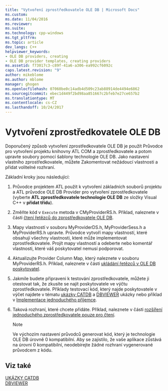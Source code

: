 ```yaml
---
title: "Vytvoření zprostředkovatele OLE DB | Microsoft Docs"
ms.custom: 
ms.date: 11/04/2016
ms.reviewer: 
ms.suite: 
ms.technology: cpp-windows
ms.tgt_pltfrm: 
ms.topic: article
dev_langs: C++
helpviewer_keywords:
- OLE DB providers, creating
- OLE DB provider templates, creating providers
ms.assetid: f73017c3-c89f-41a6-a306-ea992cf6092c
caps.latest.revision: "9"
author: mikeblome
ms.author: mblome
manager: ghogen
ms.openlocfilehash: 07060be0c14adb4d509c23ab88914de4494e6862
ms.sourcegitcommit: ebec1d449f2bd98aa851667c2bfeb7e27ce657b2
ms.translationtype: MT
ms.contentlocale: cs-CZ
ms.lasthandoff: 10/24/2017
---
```

# <a name="creating-an-ole-db-provider"></a>Vytvoření zprostředkovatele OLE DB
Doporučený způsob vytvoření zprostředkovatele OLE DB je použít Průvodce pro vytvoření projektu knihovny ATL COM a zprostředkovatele a potom upravte soubory pomocí šablony technologie OLE DB. Jako nastavení vlastního zprostředkovatele, můžete Zakomentovat nežádoucí vlastnosti a přidat volitelné rozhraní.  
  
 Základní kroky jsou následující:  
  
1.  Průvodce projektem ATL použít k vytvoření základních souborů projektu a ATL průvodce OLE DB Provider pro vytvoření zprostředkovatele (vyberte **ATL zprostředkovatele technologie OLE DB** ze složky Visual C++ v **přidat třídu**).  
  
2.  Změňte kód v `Execute` metoda v CMyProviderRS.h. Příklad, naleznete v části [čtení řetězců do zprostředkovatele OLE DB](../../data/oledb/reading-strings-into-the-ole-db-provider.md).  
  
3.  Mapy vlastností v souboru MyProviderDS.h, MyProviderSess.h a MyProviderRS.h upravte. Průvodce vytvoří mapy vlastností, které obsahují všechny vlastnosti, které může implementovat zprostředkovatele. Projít mapy vlastností a odeberte nebo komentář vlastnosti, které váš poskytovatel nemusí podporovat.  
  
4.  Aktualizujte Provider Column Map, který naleznete v souboru MyProviderRS.h. Příklad, naleznete v části [ukládání řetězců v OLE DB poskytovatel](../../data/oledb/storing-strings-in-the-ole-db-provider.md).  
  
5.  Jakmile budete připraveni k testování zprostředkovatele, můžete ji otestovat tak, že zkusíte se najít poskytovatele ve výčtu zprostředkovatele. Příklady testovací kód, který najde poskytovatele v výčet najdete v tématu [ukázky CATDB](http://msdn.microsoft.com/en-us/003d516b-2bf6-444e-8be5-4ebaa0b66046) a [DBVIEWER](http://msdn.microsoft.com/en-us/07620f99-c347-4d09-9ebc-2459e8049832) ukázky nebo příklad v [Implementace jednoduchého příjemce](../../data/oledb/implementing-a-simple-consumer.md).  
  
6.  Taková rozhraní, které chcete přidáte. Příklad, naleznete v části [rozšíření jednoduchého zprostředkovatele pouze pro čtení](../../data/oledb/enhancing-the-simple-read-only-provider.md).  
  
    > [!NOTE]
    >  Ve výchozím nastavení průvodců generovat kód, který je technologie OLE DB úrovně 0 kompatibilní. Aby se zajistilo, že vaše aplikace zůstává na úrovni 0 kompatibilní, neodebírejte žádné rozhraní vygenerované průvodcem z kódu.  
  
## <a name="see-also"></a>Viz také  
 [UKÁZKY CATDB](http://msdn.microsoft.com/en-us/003d516b-2bf6-444e-8be5-4ebaa0b66046)   
 [DBVIEWER](http://msdn.microsoft.com/en-us/07620f99-c347-4d09-9ebc-2459e8049832)